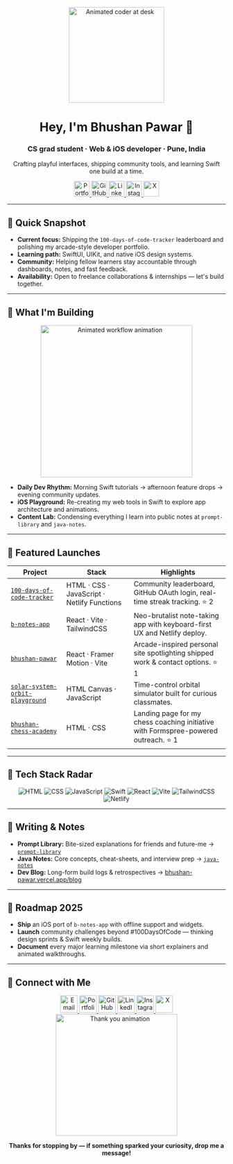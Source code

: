 <div align="center">
  <img src="https://media.giphy.com/media/qgQUggAC3Pfv687qPC/giphy.gif" width="220" alt="Animated coder at desk" />
  <h1>Hey, I'm Bhushan Pawar 👋</h1>
  <h3>CS grad student · Web & iOS developer · Pune, India</h3>
  <p>Crafting playful interfaces, shipping community tools, and learning Swift one build at a time.</p>
  <p>
    <a href="https://bhushan-pawar.vercel.app" target="_blank" rel="noreferrer">
      <img src="https://cdn.jsdelivr.net/npm/simple-icons@v9/icons/vercel.svg" width="36" height="36" alt="Portfolio" />
    </a>
    <a href="https://github.com/bhushcodes" target="_blank" rel="noreferrer">
      <img src="https://cdn.jsdelivr.net/npm/simple-icons@v9/icons/github.svg" width="36" height="36" alt="GitHub" />
    </a>
    <a href="https://www.linkedin.com/in/bhushcodes/" target="_blank" rel="noreferrer">
      <img src="https://cdn.jsdelivr.net/npm/simple-icons@v9/icons/linkedin.svg" width="36" height="36" alt="LinkedIn" />
    </a>
    <a href="https://www.instagram.com/unfiltered.bhushan/" target="_blank" rel="noreferrer">
      <img src="https://cdn.jsdelivr.net/npm/simple-icons@v9/icons/instagram.svg" width="36" height="36" alt="Instagram" />
    </a>
    <a href="https://x.com/bhushcodes" target="_blank" rel="noreferrer">
      <img src="https://cdn.jsdelivr.net/npm/simple-icons@v9/icons/x.svg" width="36" height="36" alt="X" />
    </a>
  </p>
</div>

---

## 🚀 Quick Snapshot
- **Current focus:** Shipping the `100-days-of-code-tracker` leaderboard and polishing my arcade-style developer portfolio.
- **Learning path:** SwiftUI, UIKit, and native iOS design systems.
- **Community:** Helping fellow learners stay accountable through dashboards, notes, and fast feedback.
- **Availability:** Open to freelance collaborations & internships — let's build together.

---

## 🔭 What I'm Building
<div align="center">
  <img src="https://media.giphy.com/media/13HgwGsXF0aiGY/giphy.gif" width="350" alt="Animated workflow animation" />
</div>

- **Daily Dev Rhythm:** Morning Swift tutorials → afternoon feature drops → evening community updates.
- **iOS Playground:** Re-creating my web tools in Swift to explore app architecture and animations.
- **Content Lab:** Condensing everything I learn into public notes at `prompt-library` and `java-notes`.

---

## 🌟 Featured Launches
| Project | Stack | Highlights |
| --- | --- | --- |
| [`100-days-of-code-tracker`](https://github.com/bhushcodes/100-days-of-code-tracker) | HTML · CSS · JavaScript · Netlify Functions | Community leaderboard, GitHub OAuth login, real-time streak tracking. ⭐ 2 |
| [`b-notes-app`](https://github.com/bhushcodes/b-notes-app) | React · Vite · TailwindCSS | Neo-brutalist note-taking app with keyboard-first UX and Netlify deploy. |
| [`bhushan-pawar`](https://github.com/bhushcodes/bhushan-pawar) | React · Framer Motion · Vite | Arcade-inspired personal site spotlighting shipped work & contact options. ⭐ 1 |
| [`solar-system-orbit-playground`](https://github.com/bhushcodes/solar-system-orbit-playground) | HTML Canvas · JavaScript | Time-control orbital simulator built for curious classmates. |
| [`bhushan-chess-academy`](https://github.com/bhushcodes/bhushan-chess-academy) | HTML · CSS | Landing page for my chess coaching initiative with Formspree-powered outreach. ⭐ 1 |

---

## 🧠 Tech Stack Radar
<div align="center">

![HTML](https://img.shields.io/badge/HTML5-E44D26?style=for-the-badge&logo=html5&logoColor=white)
![CSS](https://img.shields.io/badge/CSS3-1572B6?style=for-the-badge&logo=css3&logoColor=white)
![JavaScript](https://img.shields.io/badge/JavaScript-F7DF1E?style=for-the-badge&logo=javascript&logoColor=black)
![Swift](https://img.shields.io/badge/Swift-FA7343?style=for-the-badge&logo=swift&logoColor=white)
![React](https://img.shields.io/badge/React-20232A?style=for-the-badge&logo=react&logoColor=61DAFB)
![Vite](https://img.shields.io/badge/Vite-563D7C?style=for-the-badge&logo=vite&logoColor=white)
![TailwindCSS](https://img.shields.io/badge/TailwindCSS-0EA5E9?style=for-the-badge&logo=tailwindcss&logoColor=white)
![Netlify](https://img.shields.io/badge/Netlify-00C7B7?style=for-the-badge&logo=netlify&logoColor=white)

</div>

---

## 📝 Writing & Notes
- **Prompt Library:** Bite-sized explanations for friends and future-me → [`prompt-library`](https://github.com/bhushcodes/prompt-library)
- **Java Notes:** Core concepts, cheat-sheets, and interview prep → [`java-notes`](https://github.com/bhushcodes/java-notes)
- **Dev Blog:** Long-form build logs & retrospectives → [bhushan-pawar.vercel.app/blog](https://bhushan-pawar.vercel.app/blog)

---

## 🎯 Roadmap 2025
- **Ship** an iOS port of `b-notes-app` with offline support and widgets.
- **Launch** community challenges beyond #100DaysOfCode — thinking design sprints & Swift weekly builds.
- **Document** every major learning milestone via short explainers and animated walkthroughs.

---

## 🤝 Connect with Me
<div align="center">
  <a href="mailto:bhushanpawar1800@gmail.com" target="_blank" rel="noreferrer">
    <img src="https://cdn.jsdelivr.net/npm/simple-icons@v9/icons/gmail.svg" width="40" height="40" alt="Email" />
  </a>
  <a href="https://bhushan-pawar.vercel.app" target="_blank" rel="noreferrer">
    <img src="https://cdn.jsdelivr.net/npm/simple-icons@v9/icons/vercel.svg" width="40" height="40" alt="Portfolio" />
  </a>
  <a href="https://github.com/bhushcodes" target="_blank" rel="noreferrer">
    <img src="https://cdn.jsdelivr.net/npm/simple-icons@v9/icons/github.svg" width="40" height="40" alt="GitHub" />
  </a>
  <a href="https://www.linkedin.com/in/bhushcodes/" target="_blank" rel="noreferrer">
    <img src="https://cdn.jsdelivr.net/npm/simple-icons@v9/icons/linkedin.svg" width="40" height="40" alt="LinkedIn" />
  </a>
  <a href="https://www.instagram.com/unfiltered.bhushan/" target="_blank" rel="noreferrer">
    <img src="https://cdn.jsdelivr.net/npm/simple-icons@v9/icons/instagram.svg" width="40" height="40" alt="Instagram" />
  </a>
  <a href="https://x.com/bhushcodes" target="_blank" rel="noreferrer">
    <img src="https://cdn.jsdelivr.net/npm/simple-icons@v9/icons/x.svg" width="40" height="40" alt="X" />
  </a>
</div>

<div align="center">
  <img src="https://media.giphy.com/media/3oEduSbSGpGaRX2Vri/giphy.gif" width="280" alt="Thank you animation" />
  <p><strong>Thanks for stopping by — if something sparked your curiosity, drop me a message!</strong></p>
</div>
